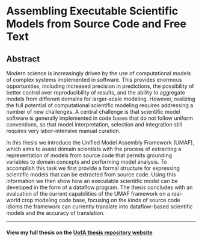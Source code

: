 # Assembling Executable Scientific Models from Source Code and Free Text

## Abstract
Modern science is increasingly driven by the use of computational models of complex systems implemented in software.
This provides enormous opportunities, including increased precision in predictions, the possibility of better control over reproducibility of results, and the ability to aggregate models from different domains for larger-scale modeling.
However, realizing the full potential of computational scientific modeling requires addressing a number of new challenges.
A central challenge is that scientific model software is generally implemented in code bases that do not follow uniform conventions, so that model interpretation, selection and integration still requires very labor-intensive manual curation.

In this thesis we introduce the Unified Model Assembly Framework (UMAF), which aims to assist domain scientists with the process of extracting a representation of models from source code that permits grounding variables to domain concepts and performing model analysis.
To accomplish this task we first provide a formal structure for expressing scientific models that can be extracted from source code.
Using this information we then show how an executable scientific model can be developed in the form of a dataflow program.
The thesis concludes with an evaluation of the current capabilities of the UMAF framework on a real-world crop modeling code base, focusing on the kinds of source code idioms the framework can currently translate into dataflow-based scientific models and the accuracy of translation.
***
#### View my full thesis on the [UofA thesis repository website](https://repository.arizona.edu/handle/10150/634301)
